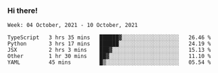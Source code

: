 ### Hi there!

<!--START_SECTION:waka-->
```text
Week: 04 October, 2021 - 10 October, 2021

TypeScript   3 hrs 35 mins   ██████▓░░░░░░░░░░░░░░░░░░   26.46 % 
Python       3 hrs 17 mins   ██████░░░░░░░░░░░░░░░░░░░   24.19 % 
JSX          2 hrs 3 mins    ███▓░░░░░░░░░░░░░░░░░░░░░   15.13 % 
Other        1 hr 30 mins    ██▓░░░░░░░░░░░░░░░░░░░░░░   11.10 % 
YAML         45 mins         █▒░░░░░░░░░░░░░░░░░░░░░░░   05.54 % 
```
<!--END_SECTION:waka-->
